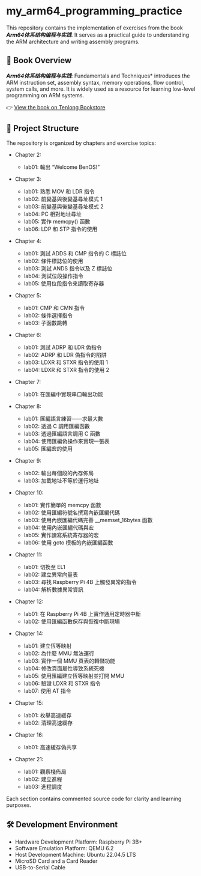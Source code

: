 # my_arm64_programming_practice

This repository contains the implementation of exercises from the book ***Arm64体系结构编程与实践***. 
It serves as a practical guide to understanding the ARM architecture and writing assembly programs.

## 📘 Book Overview

***Arm64体系结构编程与实践***: Fundamentals and Techniques* introduces the ARM instruction set, assembly syntax, memory operations, flow control, system calls, and more. 
It is widely used as a resource for learning low-level programming on ARM systems.

👉 [View the book on Tenlong Bookstore](https://www.tenlong.com.tw/products/9787115582102)

## 📂 Project Structure

The repository is organized by chapters and exercise topics:
- Chapter 2:
  * lab01: 輸出 “Welcome BenOS!”

- Chapter 3:
  * lab01: 熟悉 MOV 和 LDR 指令
  * lab02: 前變基與後變基尋址模式 1
  * lab03: 前變基與後變基尋址模式 2
  * lab04: PC 相對地址尋址
  * lab05: 實作 memcpy() 函數
  * lab06: LDP 和 STP 指令的使用

- Chapter 4:
  * lab01: 測試 ADDS 和 CMP 指令的 C 標誌位
  * lab02: 條件標誌位的使用
  * lab03: 測試 ANDS 指令以及 Z 標誌位
  * lab04: 測試位段操作指令
  * lab05: 使用位段指令來讀取寄存器

- Chapter 5:
  * lab01: CMP 和 CMN 指令
  * lab02: 條件選擇指令
  * lab03: 子函數跳轉

- Chapter 6:
  * lab01: 測試 ADRP 和 LDR 偽指令
  * lab02: ADRP 和 LDR 偽指令的陷阱
  * lab03: LDXR 和 STXR 指令的使用 1
  * lab04: LDXR 和 STXR 指令的使用 2

- Chapter 7:
  * lab01: 在匯編中實現串口輸出功能

- Chapter 8:
  * lab01: 匯編語言練習——求最大數
  * lab02: 透過 C 調用匯編函數
  * lab03: 透過匯編語言調用 C 函數
  * lab04: 使用匯編偽操作來實現一張表
  * lab05: 匯編宏的使用

- Chapter 9:
  * lab02: 輸出每個段的內存佈局
  * lab03: 加載地址不等於運行地址
  

- Chapter 10:
  * lab01: 實作簡單的 memcpy 函數
  * lab02: 使用匯編符號名撰寫內嵌匯編代碼
  * lab03: 使用內嵌匯編代碼完善 __memset_16bytes 函數
  * lab04: 使用內嵌匯編代碼與宏
  * lab05: 實作讀寫系統寄存器的宏
  * lab06: 使用 goto 模板的內嵌匯編函數

- Chapter 11:
  * lab01: 切換至 EL1
  * lab02: 建立異常向量表
  * lab03: 尋找 Raspberry Pi 4B 上觸發異常的指令
  * lab04: 解析數據異常資訊

- Chapter 12:
  * lab01: 在 Raspberry Pi 4B 上實作通用定時器中斷
  * lab02: 使用匯編函數保存與恢復中斷現場


- Chapter 14:
  * lab01: 建立恆等映射
  * lab02: 為什麼 MMU 無法運行
  * lab03: 實作一個 MMU 頁表的轉儲功能
  * lab04: 修改頁面屬性導致系統死機
  * lab05: 使用匯編建立恆等映射並打開 MMU
  * lab06: 驗證 LDXR 和 STXR 指令
  * lab07: 使用 AT 指令

- Chapter 15:
  * lab01: 枚舉高速緩存
  * lab02: 清理高速緩存

- Chapter 16:
  * lab01: 高速緩存偽共享
  

- Chapter 21:
  * lab01: 觀察棧佈局
  * lab02: 建立進程
  * lab03: 進程調度

Each section contains commented source code for clarity and learning purposes.

## 🛠️ Development Environment

- Hardware Development Platform: Raspberry Pi 3B+
- Software Emulation Platform: QEMU 6.2
- Host Development Machine: Ubuntu 22.04.5 LTS
- MicroSD Card and a Card Reader
- USB-to-Serial Cable


